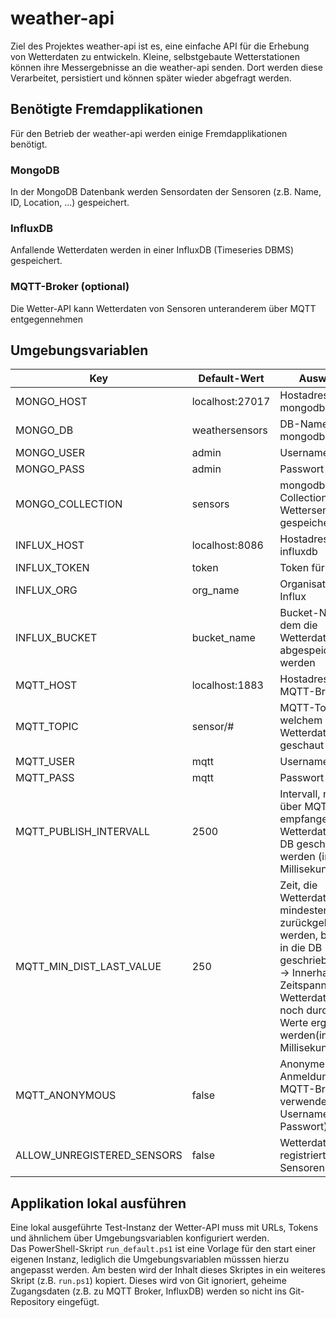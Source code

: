 # weather-api

Ziel des Projektes weather-api ist es, eine einfache API für die Erhebung von Wetterdaten zu entwickeln. Kleine, selbstgebaute Wetterstationen können ihre Messergebnisse an die weather-api senden. Dort werden diese Verarbeitet, persistiert und können später wieder abgefragt werden. 


## Benötigte Fremdapplikationen
Für den Betrieb der weather-api werden einige Fremdapplikationen benötigt.

### MongoDB
In der MongoDB Datenbank werden Sensordaten der Sensoren (z.B. Name, ID, Location, ...) gespeichert.

### InfluxDB
Anfallende Wetterdaten werden in einer InfluxDB (Timeseries DBMS) gespeichert. 

### MQTT-Broker (optional)
Die Wetter-API kann Wetterdaten von Sensoren unteranderem über MQTT entgegennehmen


## Umgebungsvariablen
Key | Default-Wert  | Auswirkung
-------- | ---------- | ----------
MONGO_HOST | localhost:27017 | Hostadresse mongodb
MONGO_DB   | weathersensors  | DB-Namen mongodb
MONGO_USER | admin | Username mongodb
MONGO_PASS | admin | Passwort mongodb
MONGO_COLLECTION | sensors | mongodb-Collection, in der Wettersensoren gespeichert werden
INFLUX_HOST | localhost:8086 | Hostadresse influxdb
INFLUX_TOKEN | token | Token für influxDB
INFLUX_ORG | org_name | Organisationsnamen Influx
INFLUX_BUCKET | bucket_name | Bucket-Namen, in dem die Wetterdaten abgespeichert werden
MQTT_HOST | localhost:1883 | Hostadresse MQTT-Broker
MQTT_TOPIC | sensor/# | MQTT-Topic, in welchem nach Wetterdaten geschaut wird
MQTT_USER | mqtt | Username für MQTT
MQTT_PASS | mqtt | Passwort für MQTT
MQTT_PUBLISH_INTERVALL | 2500 | Intervall, nachdem über MQTT empfangene Wetterdaten in die DB geschrieben werden (in Millisekunden)
MQTT_MIN_DIST_LAST_VALUE | 250 | Zeit, die Wetterdaten mindestens zurückgehalten werden, bevor diese in die DB geschrieben werden -> Innerhalb dieser Zeitspanne kann ein Wetterdatensatz noch durch andere Werte ergänzt werden(in Millisekunden)
MQTT_ANONYMOUS | false | Anonyme Anmeldung am MQTT-Broker verwenden (ohne Username und Passwort)
ALLOW_UNREGISTERED_SENSORS | false | Wetterdaten nicht registrierter Sensoren erlauben


## Applikation lokal ausführen

Eine lokal ausgeführte Test-Instanz der Wetter-API muss mit URLs, Tokens und ähnlichem über Umgebungsvariablen konfiguriert werden.  
Das PowerShell-Skript `run_default.ps1` ist eine Vorlage für den start einer eigenen Instanz, lediglich die Umgebungsvariablen müsssen hierzu angepasst werden. Am besten wird der Inhalt dieses Skriptes in ein weiteres Skript (z.B. `run.ps1`) kopiert. Dieses wird von Git ignoriert, geheime Zugangsdaten (z.B. zu MQTT Broker, InfluxDB) werden so nicht ins Git-Repository eingefügt.